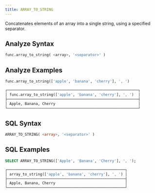 ```yaml
---
title: ARRAY_TO_STRING
---
```


Concatenates elements of an array into a single string, using a specified separator.

## Analyze Syntax

```python
func.array_to_string( <array>, '<separator>' )
```

## Analyze Examples

```python
func.array_to_string(['apple', 'banana', 'cherry'], ', ') 

┌────────────────────────────────────────────────────────────┐
│ func.array_to_string(['apple', 'banana', 'cherry'], ', ')  │
├────────────────────────────────────────────────────────────┤
│ Apple, Banana, Cherry                                      │
└────────────────────────────────────────────────────────────┘
```

## SQL Syntax

```sql
ARRAY_TO_STRING( <array>, '<separator>' )
```

## SQL Examples

```sql
SELECT ARRAY_TO_STRING(['Apple', 'Banana', 'Cherry'], ', ');

┌──────────────────────────────────────────────────────┐
│ array_to_string(['apple', 'banana', 'cherry'], ', ') │
├──────────────────────────────────────────────────────┤
│ Apple, Banana, Cherry                                │
└──────────────────────────────────────────────────────┘
```